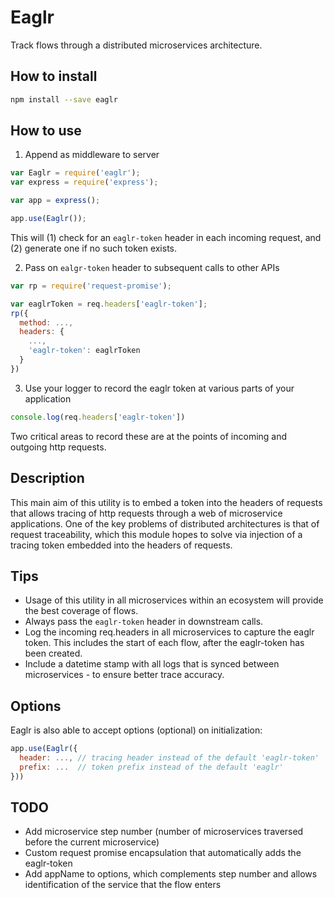# Eaglr

Track flows through a distributed microservices architecture.

## How to install

```bash
npm install --save eaglr
```

## How to use

1. Append as middleware to server

```javascript
var Eaglr = require('eaglr');
var express = require('express');

var app = express();

app.use(Eaglr());
```

This will (1) check for an `eaglr-token` header in each incoming request, and (2) generate one if no such token exists.

2. Pass on `ealgr-token` header to subsequent calls to other APIs

```javascript
var rp = require('request-promise');

var eaglrToken = req.headers['eaglr-token'];
rp({
  method: ...,
  headers: {
    ...,
    'eaglr-token': eaglrToken
  }
})
```

3. Use your logger to record the eaglr token at various parts of your application

```javascript
console.log(req.headers['eaglr-token'])
```

Two critical areas to record these are at the points of incoming and outgoing http requests.

## Description

This main aim of this utility is to embed a token into the headers of requests that allows tracing of http requests through a web of microservice applications. One of the key problems of distributed architectures is that of request traceability, which this module hopes to solve via injection of a tracing token embedded into the headers of requests.

## Tips

- Usage of this utility in all microservices within an ecosystem will provide the best coverage of flows.
- Always pass the `eaglr-token` header in downstream calls.
- Log the incoming req.headers in all microservices to capture the eaglr token. This includes the start of each flow, after the eaglr-token has been created.
- Include a datetime stamp with all logs that is synced between microservices - to ensure better trace accuracy.

## Options

Eaglr is also able to accept options (optional) on initialization:

```javascript
app.use(Eaglr({
  header: ..., // tracing header instead of the default 'eaglr-token'
  prefix: ...  // token prefix instead of the default 'eaglr'
}))
```

## TODO

- Add microservice step number (number of microservices traversed before the current microservice)
- Custom request promise encapsulation that automatically adds the eaglr-token
- Add appName to options, which complements step number and allows identification of the service that the flow enters
